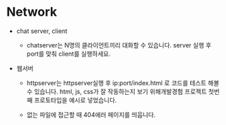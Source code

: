 Network
=======

* chat server, client
  * chatserver는 N명의 클라이언트끼리 대화할 수 있습니다.
server 실행 후 port를 맞춰 client를 실행하세요.

* 웹서버 
  * httpserver는 httpserver실행 후 ip:port/index.html 로 코드를 테스트 해볼 수 있습니다. html, js, css가 잘 작동하는지 보기 위해개발경험 프로젝트 첫번째 프로토타입을 예시로 넣었습니다. 

  * 없는 파일에 접근할 때 404에러 페이지를 띄웁니다.
